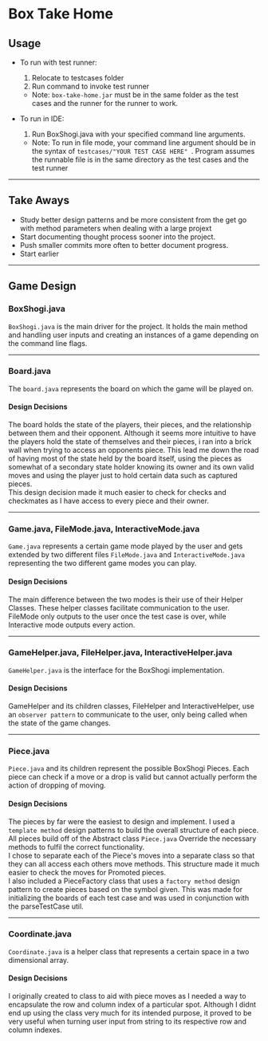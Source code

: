 # Box Take Home
## Usage
- To run with test runner:
    1. Relocate to testcases folder
    2. Run command to invoke test runner
    - Note: `box-take-home.jar` must be in the same folder as the test cases and the runner for the runner to work.
- To run in IDE:
    1. Run BoxShogi.java with your specified command line arguments. 
    
    - Note: To run in file mode, your command line argument should be in the syntax of `testcases/"YOUR TEST CASE HERE"
    `. Program assumes the runnable file is in the same directory as the test cases and the test runner
 ---
## Take Aways
 - Study better design patterns and be more consistent from the get go with method parameters when dealing with a large projext
 - Start documenting thought process sooner into the project. 
 - Push smaller commits more often to better document progress. 
 - Start earlier
 ---
## Game Design

### BoxShogi.java
`BoxShogi.java` is the main driver for the project. It holds the main method and handling user inputs and creating an instances of a game depending on the command line flags.

 ---
### Board.java
The `board.java` represents the board on which the game will be played on.
#### Design Decisions
The board holds the state of the players, their pieces, and the relationship between them and their opponent. 
Although it seems more intuitive to have the players hold the state of themselves and their pieces, i ran into a brick wall when trying to access an opponents piece. 
This lead me down the road of having most of the state held by the board itself, using the pieces as somewhat of a secondary state holder knowing its owner and its own valid moves and using the player just to hold certain data such as captured pieces.  
This design decision made it much easier to check for checks and checkmates as I have access to every piece and their owner. 

 ---
### Game.java, FileMode.java, InteractiveMode.java
`Game.java` represents a certain game mode played by the user and gets extended by two different files `FileMode.java` and `InteractiveMode.java` representing the two different game modes you can play. 
#### Design Decisions
The main difference between the two modes is their use of their Helper Classes. These helper classes facilitate communication to the user. FileMode only outputs to the user once the test case is over, while Interactive mode outputs every action. 

 ---
### GameHelper.java, FileHelper.java, InteractiveHelper.java
`GameHelper.java` is the interface for the BoxShogi implementation. 
#### Design Decisions
GameHelper and its children classes, FileHelper and InteractiveHelper, use an `observer pattern` to communicate to the user, only being called when the state of the game changes. 

 ---
### Piece.java
`Piece.java` and its children represent the possible BoxShogi Pieces. Each piece can check if a move or a drop is valid but cannot actually perform the action of dropping of moving. 
#### Design Decisions
The pieces by far were the easiest to design and implement. I used a `template method` design patterns to build the overall structure of each piece. All pieces build off of the Abstract class `Piece.java` Override the necessary methods to fulfil the correct functionality.  
I chose to separate each of the Piece's moves into a separate class so that they can all access each others move methods. This structure made it much easier to check the moves for Promoted pieces.   
I also included a PieceFactory class that uses a `factory method` design pattern to create pieces based on the symbol given. This was made for initializing the boards of each test case and was used in conjunction with the parseTestCase util.

---
### Coordinate.java
`Coordinate.java` is a helper class that represents a certain space in a two dimensional array. 
#### Design Decisions
I originally created to class to aid with piece moves as I needed a way to encapsulate the row and column index of a particular spot. 
Although I didnt end up using the class very much for its intended purpose, it proved to be very useful when turning user input from string to its respective row and column indexes. 
